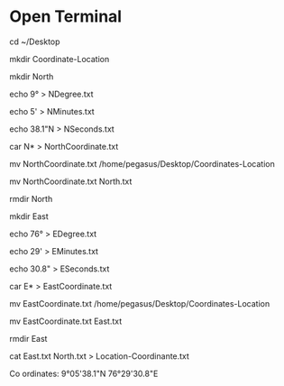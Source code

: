 # Open Terminal

cd ~/Desktop

mkdir Coordinate-Location

mkdir North

echo 9° > NDegree.txt

echo 5' > NMinutes.txt

echo 38.1"N > NSeconds.txt

car N* > NorthCoordinate.txt

mv NorthCoordinate.txt /home/pegasus/Desktop/Coordinates-Location

mv NorthCoordinate.txt North.txt

rmdir North

mkdir East

echo 76° > EDegree.txt

echo 29' > EMinutes.txt

echo 30.8" > ESeconds.txt

car E* > EastCoordinate.txt

mv EastCoordinate.txt /home/pegasus/Desktop/Coordinates-Location

mv EastCoordinate.txt East.txt

rmdir East

cat East.txt North.txt > Location-Coordinante.txt                                      


 Co ordinates: 9°05'38.1"N 76°29'30.8"E
